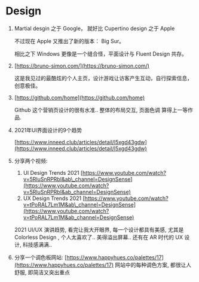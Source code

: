 # Design

1. Martial desgin 之于 Google， 就好比 Cupertino design 之于 Apple

   不过现在 Apple 又推出了新的版本： Big Sur。

   相比之下 Windows 更像是一个缝合怪，平面设计与 Fluent Design 共存。

2. [https://bruno-simon.com/](https://bruno-simon.com/)

   这是我见过的最酷炫的个人主页，设计游戏让访客产生互动，自行探索信息，创意极佳。

3. [https://github.com/home](https://github.com/home) 

   Github 这个营销页设计的很有水准.. 整体的布局交互, 页面色调 算得上一等作品.

4. 2021年UI界面设计的9个趋势

   [https://www.inneed.club/articles/detail/l5xgd43gdw](https://www.inneed.club/articles/detail/l5xgd43gdw)

5. 分享两个视频:

   1. UI Design Trends 2021 [https://www.youtube.com/watch?v=5RluSnRPRbI&ab\_channel=DesignSense](https://www.youtube.com/watch?v=5RluSnRPRbI&ab_channel=DesignSense)
   2. UX Design Trends 2021 [https://www.youtube.com/watch?v=tPoRAL7Lm1M&ab\_channel=DesignSense](https://www.youtube.com/watch?v=tPoRAL7Lm1M&ab_channel=DesignSense)

   2021 UI/UX 演讲趋势, 看完让我大开眼界, 每一个设计都具有美感, 尤其是 Colorless Design , 个人太喜欢了.. 美得溢出屏幕.. 还有在 AR 时代的 UX 设计, 科技感满满..

6. 分享一个调色板网站: [https://www.happyhues.co/palettes/17](https://www.happyhues.co/palettes/17)  网站中的每种调色方案, 都很让人舒服, 即简洁又突出重点

